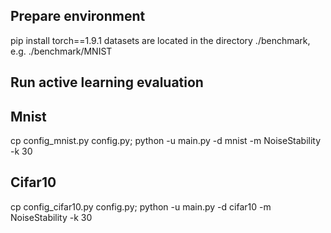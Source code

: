 ## Prepare environment
pip install torch==1.9.1
datasets are located in the directory ./benchmark, e.g. ./benchmark/MNIST

## Run active learning evaluation
## Mnist
cp config_mnist.py config.py; python -u main.py -d mnist -m NoiseStability -k 30

## Cifar10
cp config_cifar10.py config.py; python -u main.py -d cifar10 -m NoiseStability -k 30
